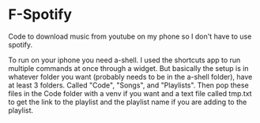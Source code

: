# F-Spotify
Code to download music from youtube on my phone so I don't have to use spotify.

To run on your iphone you need a-shell. I used the shortcuts app to run multiple commands at once through a widget. But basically the setup is in whatever folder you want (probably needs to be in the a-shell folder), have at least 3 folders. Called "Code", "Songs", and "Playlists". Then pop these files in the Code folder with a venv if you want and a text file called tmp.txt to get the link to the playlist and the playlist name if you are adding to the playlist.
